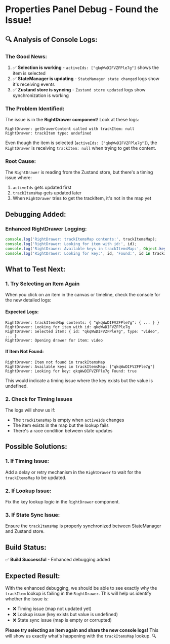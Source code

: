 # Properties Panel Debug - Found the Issue!

## 🔍 **Analysis of Console Logs:**

### **The Good News:**
1. ✅ **Selection is working** - `activeIds: ["qkqWwDIFVZFPle7g"]` shows the item is selected
2. ✅ **StateManager is updating** - `StateManager state changed` logs show it's receiving events
3. ✅ **Zustand store is syncing** - `Zustand store updated` logs show synchronization is working

### **The Problem Identified:**
The issue is in the **RightDrawer component**! Look at these logs:

```
RightDrawer: getDrawerContent called with trackItem: null
RightDrawer: trackItem type: undefined
```

Even though the item is selected (`activeIds: ["qkqWwDIFVZFPle7g"]`), the `RightDrawer` is receiving `trackItem: null` when trying to get the content.

### **Root Cause:**
The `RightDrawer` is reading from the Zustand store, but there's a timing issue where:
1. `activeIds` gets updated first
2. `trackItemsMap` gets updated later  
3. When `RightDrawer` tries to get the trackItem, it's not in the map yet

## **Debugging Added:**

### **Enhanced RightDrawer Logging:**
```typescript
console.log('RightDrawer: trackItemsMap contents:', trackItemsMap);
console.log('RightDrawer: Looking for item with id:', id);
console.log('RightDrawer: Available keys in trackItemsMap:', Object.keys(trackItemsMap));
console.log('RightDrawer: Looking for key:', id, 'Found:', id in trackItemsMap);
```

## **What to Test Next:**

### **1. Try Selecting an Item Again**
When you click on an item in the canvas or timeline, check the console for the new detailed logs:

#### **Expected Logs:**
```
RightDrawer: trackItemsMap contents: { "qkqWwDIFVZFPle7g": { ... } }
RightDrawer: Looking for item with id: qkqWwDIFVZFPle7g
RightDrawer: Selected item: { id: "qkqWwDIFVZFPle7g", type: "video", ... }
RightDrawer: Opening drawer for item: video
```

#### **If Item Not Found:**
```
RightDrawer: Item not found in trackItemsMap
RightDrawer: Available keys in trackItemsMap: ["qkqWwDIFVZFPle7g"]
RightDrawer: Looking for key: qkqWwDIFVZFPle7g Found: true
```

This would indicate a timing issue where the key exists but the value is undefined.

### **2. Check for Timing Issues**
The logs will show us if:
- The `trackItemsMap` is empty when `activeIds` changes
- The item exists in the map but the lookup fails
- There's a race condition between state updates

## **Possible Solutions:**

### **1. If Timing Issue:**
Add a delay or retry mechanism in the `RightDrawer` to wait for the `trackItemsMap` to be updated.

### **2. If Lookup Issue:**
Fix the key lookup logic in the `RightDrawer` component.

### **3. If State Sync Issue:**
Ensure the `trackItemsMap` is properly synchronized between StateManager and Zustand store.

## **Build Status:**
✅ **Build Successful** - Enhanced debugging added

## **Expected Result:**

With the enhanced debugging, we should be able to see exactly why the `trackItem` lookup is failing in the `RightDrawer`. This will help us identify whether the issue is:

- ❌ Timing issue (map not updated yet)
- ❌ Lookup issue (key exists but value is undefined)  
- ❌ State sync issue (map is empty or corrupted)

**Please try selecting an item again and share the new console logs!** This will show us exactly what's happening with the `trackItemsMap` lookup. 🔍
